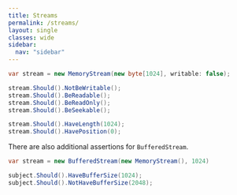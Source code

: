 ```yaml
---
title: Streams
permalink: /streams/
layout: single
classes: wide
sidebar:
  nav: "sidebar"
---
```


```csharp
var stream = new MemoryStream(new byte[1024], writable: false);

stream.Should().NotBeWritable();
stream.Should().BeReadable();
stream.Should().BeReadOnly();
stream.Should().BeSeekable();

stream.Should().HaveLength(1024);
stream.Should().HavePosition(0);

```

There are also additional assertions for `BufferedStream`.

```csharp
var stream = new BufferedStream(new MemoryStream(), 1024)

subject.Should().HaveBufferSize(1024);
subject.Should().NotHaveBufferSize(2048);
```
